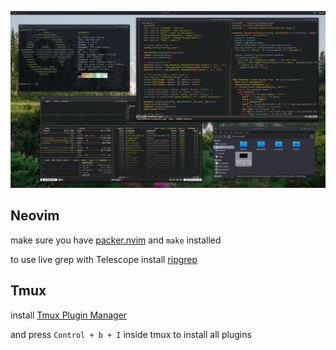 <p align="center">
<img src="https://github.com/SlowlyCoding/dotfiles/blob/master/screenshots/void.png">

## Neovim

make sure you have [packer.nvim](https://github.com/wbthomason/packer.nvim) and `make` installed 

to use live grep with Telescope install [ripgrep](https://github.com/BurntSushi/ripgrep#installation)

## Tmux

install [Tmux Plugin Manager](https://github.com/tmux-plugins/tpm)

and press `Control + b + I` inside tmux to install all plugins
